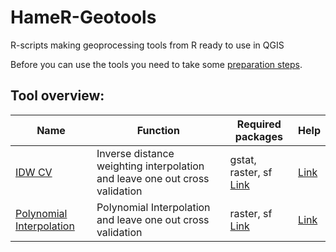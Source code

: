 # HameR-Geotools
R-scripts making geoprocessing tools from R ready to use in QGIS

Before you can use the tools you need to take some [preparation steps](preparation.md).

## Tool overview:

| Name | Function | Required packages | Help |
|------|----------|-------------------|------|
|[IDW CV](./Tools/IDW_CV.rsx)|Inverse distance weighting interpolation and leave one out cross validation|gstat, raster, sf [Link](./lib_r/idw_cv.r)|[Link](./help/idw_cv_help.md)|
|[Polynomial Interpolation](./Tools/Polynomial_Interpolation.rsx)|Polynomial Interpolation and leave one out cross validation|raster, sf [Link](./lib_r/idw_cv.r)|[Link](./help/polynom_help.md)|